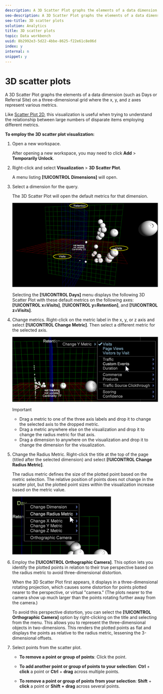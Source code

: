 ```yaml
---
description: A 3D Scatter Plot graphs the elements of a data dimension (such as Days or Referral Site) on a three-dimensional grid where the x, y, and z axes represent various metrics.
seo-description: A 3D Scatter Plot graphs the elements of a data dimension (such as Days or Referral Site) on a three-dimensional grid where the x, y, and z axes represent various metrics.
seo-title: 3D scatter plots
solution: Analytics
title: 3D scatter plots
topic: Data workbench
uuid: 8b2992e3-5d22-4bbe-8625-f22e61c8e06d
index: y
internal: n
snippet: y
---
```


# 3D scatter plots

A 3D Scatter Plot graphs the elements of a data dimension (such as Days or Referral Site) on a three-dimensional grid where the x, y, and z axes represent various metrics.

Like [Scatter Plot 2D](http://marketing.adobe.com/resources/help/en_US/insight/client/index.html#Scatter_Plots), this visualization is useful when trying to understand the relationship between large numbers of disparate items employing different metrics.

**To employ the 3D scatter plot visualization:**

1. Open a new workspace.

   After opening a new workspace, you may need to click **Add** > **Temporarily Unlock**. 

1. Right-click and select **Visualization** > **3D Scatter Plot**.

   A menu listing **[!UICONTROL Dimensions]** will open. 

1. Select a dimension for the query.

   The 3D Scatter Plot will open the default metrics for that dimension.

   ![](assets/3D_main.png)

   Selecting the **[!UICONTROL Days]** menu displays the following 3D Scatter Plot with these default metrics on the following axes: **[!UICONTROL x=Visits]**, **[!UICONTROL y=Retention]**, and **[!UICONTROL z=Visits]**. 

1. Change metrics. Right-click on the metric label in the x, y, or z axis and select **[!UICONTROL Change Metric]**. Then select a different metric for the selected axis.

   ![](assets/3D_change.png)

   >[!IMPORTANT]
   >
   >
   >    
   >    
   >    * Drag a metric to one of the three axis labels and drop it to change the selected axis to the dropped metric. 
   >    * Drag a metric anywhere else on the visualization and drop it to change the radius metric for that axis. 
   >    * Drag a dimension to anywhere on the visualization and drop it to change the dimension for the visualization. 
   >    
   >

1. Change the Radius Metric. Right-click the title at the top of the page (titled after the selected dimension) and select **[!UICONTROL Change Radius Metric]**.

   The radius metric defines the size of the plotted point based on the metric selection. The relative position of points does not change in the scatter plot, but the plotted point sizes within the visualization increase based on the metric value.

   ![](assets/3D_change_radius.png)

1. Employ the **[!UICONTROL Orthographic Camera]**. This option lets you identify the plotted points in relation to their true perspective based on the radius metric to avoid three-dimensional distortion.

   When the 3D Scatter Plot first appears, it displays in a three-dimensional rotating projection, which causes some distortion for points plotted nearer to the perspective, or virtual "camera." (The plots nearer to the camera show up much larger than the points rotating further away from the camera.)

   To avoid this perspective distortion, you can select the **[!UICONTROL Orthographic Camera]** option by right-clicking on the title and selecting from the menu. This allows you to represent the three-dimensional objects in two-dimensions. This renders the plotted points as flat and displays the points as relative to the radius metric, lessening the 3-dimensional offsets.

1. Select points from the scatter plot.

    * **To remove a point or group of points**: Click the point. 
    * **To add another point or group of points to your selection**: **Ctrl** + **click** a point or **Ctrl** + **drag** across multiple points. 
    
    * **To remove a point or group of points from your selection**: **Shift** + **click** a point or **Shift** **+** **drag** across several points.

